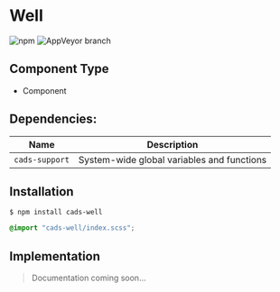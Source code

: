 # Well

![npm](https://img.shields.io/npm/v/:package.svg)
![AppVeyor branch](https://img.shields.io/appveyor/ci/:user/:repo/:branch.svg)

## Component Type

- Component

## Dependencies:

| Name                 | Description                                |
| -------------------- | ------------------------------------------ |
| `cads-support`      | System-wide global variables and functions |

## Installation

```
$ npm install cads-well
```

```scss
@import "cads-well/index.scss";
```

## Implementation

> Documentation coming soon...
